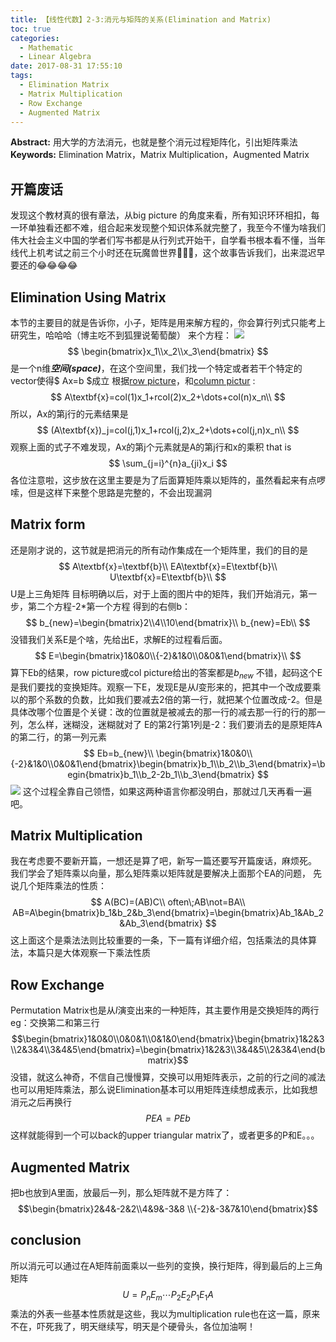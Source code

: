 ```yaml
---
title: 【线性代数】2-3:消元与矩阵的关系(Elimination and Matrix)
toc: true
categories:
  - Mathematic
  - Linear Algebra
date: 2017-08-31 17:55:10
tags:
  - Elimination Matrix
  - Matrix Multiplication
  - Row Exchange
  - Augmented Matrix
---
```

**Abstract:** 用大学的方法消元，也就是整个消元过程矩阵化，引出矩阵乘法
**Keywords:** Elimination Matrix，Matrix Multiplication，Augmented Matrix
<!--more-->



## 开篇废话
发现这个教材真的很有章法，从big picture 的角度来看，所有知识环环相扣，每一环单独看还都不难，组合起来发现整个知识体系就完整了，我至今不懂为啥我们伟大社会主义中国的学者们写书都是从行列式开始干，自学看书根本看不懂，当年线代上机考试之前三个小时还在玩魔兽世界🐶🐶🐶，这个故事告诉我们，出来混迟早要还的😂😂😂😂
## Elimination Using Matrix
本节的主要目的就是告诉你，小子，矩阵是用来解方程的，你会算行列式只能考上研究生，哈哈哈（博主吃不到狐狸说葡萄酸）
来个方程：
![](https://tony4ai-1251394096.cos.ap-hongkong.myqcloud.com/blog_images/Math-Linear-Algebra-Chapter-2-3/formular.png)
$$
\begin{bmatrix}x_1\\x_2\\x_3\end{bmatrix}
$$
是一个n维***空间(space)***，在这个空间里，我们找一个特定或者若干个特定的vector使得$ Ax=b $成立
根据[row picture](http://face2ai.com/Math-Linear-Algebra-Chapter-2-1/)，和[column pictur](http://face2ai.com/Math-Linear-Algebra-Chapter-2-1/)
:
$$
A\textbf{x}=col(1)x_1+rcol(2)x_2+\dots+col(n)x_n\\
$$
所以，Ax的第j行的元素结果是
$$
(A\textbf{x})_j=col(j,1)x_1+rcol(j,2)x_2+\dots+col(j,n)x_n\\
$$
观察上面的式子不难发现，Ax的第j个元素就是A的第j行和x的乘积
that is
$$
  \sum_{j=i}^{n}a_{ji}x_i
$$
各位注意啦，这步放在这里主要是为了后面算矩阵乘以矩阵的，虽然看起来有点啰嗦，但是这样下来整个思路是完整的，不会出现漏洞
## Matrix form
还是刚才说的，这节就是把消元的所有动作集成在一个矩阵里，我们的目的是
$$
A\textbf{x}=\textbf{b}\\
EA\textbf{x}=E\textbf{b}\\
U\textbf{x}=E\textbf{b}\\
$$
U是上三角矩阵
目标明确以后，对于上面的图片中的矩阵，我们开始消元，第一步，第二个方程-2*第一个方程
得到的右侧b：
$$
b_{new}=\begin{bmatrix}2\\4\\10\end{bmatrix}\\
b_{new}=Eb\\
$$
没错我们关系E是个啥，先给出E，求解E的过程看后面。
$$
E=\begin{bmatrix}1&0&0\\{-2}&1&0\\0&0&1\end{bmatrix}\\
$$
算下Eb的结果，row picture或col picture给出的答案都是$b_{new}$
不错，起码这个E是我们要找的变换矩阵。观察一下E，发现E是从$I$变形来的，把其中一个改成要乘以的那个系数的负数，比如我们要减去2倍的第一行，就把某个位置改成-2。但是具体改哪个位置是个关键：改的位置就是被减去的那一行的减去那一行的行的那一列，怎么样，迷糊没，迷糊就对了
E的第2行第1列是-2：我们要消去的是原矩阵A的第二行，的第一列元素
$$
Eb=b_{new}\\
\begin{bmatrix}1&0&0\\{-2}&1&0\\0&0&1\end{bmatrix}\begin{bmatrix}b_1\\b_2\\b_3\end{bmatrix}=\begin{bmatrix}b_1\\b_2-2b_1\\b_3\end{bmatrix}
$$
![](https://tony4ai-1251394096.cos.ap-hongkong.myqcloud.com/blog_images/Math-Linear-Algebra-Chapter-2-3/elimination.png)
这个过程全靠自己领悟，如果这两种语言你都没明白，那就过几天再看一遍吧。

## Matrix Multiplication
我在考虑要不要新开篇，一想还是算了吧，新写一篇还要写开篇废话，麻烦死。
我们学会了矩阵乘以向量，那么矩阵乘以矩阵就是要解决上面那个EA的问题，
先说几个矩阵乘法的性质：
$$
A(BC)=(AB)C\\
often\;AB\not=BA\\
AB=A\begin{bmatrix}b_1&b_2&b_3\end{bmatrix}=\begin{bmatrix}Ab_1&Ab_2&Ab_3\end{bmatrix}
$$
这上面这个是乘法法则比较重要的一条，下一篇有详细介绍，包括乘法的具体算法，本篇只是大体观察一下乘法性质
## Row Exchange
Permutation Matrix也是从$I$演变出来的一种矩阵，其主要作用是交换矩阵的两行
eg：交换第二和第三行
$$\begin{bmatrix}1&0&0\\0&0&1\\0&1&0\end{bmatrix}\begin{bmatrix}1&2&3\\2&3&4\\3&4&5\end{bmatrix}=\begin{bmatrix}1&2&3\\3&4&5\\2&3&4\end{bmatrix}$$
没错，就这么神奇，不信自己慢慢算，交换可以用矩阵表示，之前的行之间的减法也可以用矩阵乘法，那么说Elimination基本可以用矩阵连续想成表示，比如我想消元之后再换行
$$
PEA=PEb
$$
这样就能得到一个可以back的upper triangular matrix了，或者更多的P和E。。。
## Augmented Matrix
把b也放到A里面，放最后一列，那么矩阵就不是方阵了：
$$\begin{bmatrix}2&4&-2&2\\4&9&-3&8 \\{-2}&-3&7&10\end{bmatrix}$$

## conclusion
所以消元可以通过在A矩阵前面乘以一些列的变换，换行矩阵，得到最后的上三角矩阵
$$
U=P_nE_m\cdots P_2E_2P_1E_1A
$$
乘法的外表一些基本性质就是这些，我以为multiplication rule也在这一篇，原来不在，吓死我了，明天继续写，明天是个硬骨头，各位加油啊！
